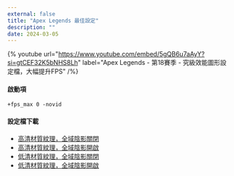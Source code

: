 ```yaml
---
external: false
title: "Apex Legends 最佳設定"
description: ""
date: 2024-03-05
---
```


{% youtube url="https://www.youtube.com/embed/5gQB6u7aAyY?si=gtCEF32K5bNHS8Lh" label="Apex Legends - 第18賽季 - 究級效能圖形設定檔，大幅提升FPS" /%}

#### 啟動項
```
+fps_max 0 -novid
```
#### 設定檔下載
- [高清材質紋理，全域陰影關閉](../../public/Game-Configs/Apex/high_graph-shadow_disable/videoconfig.txt)
- [高清材質紋理，全域陰影開啟](../../public/Game-Configs/Apex/high_graph-shadow_enable/videoconfig.txt)
- [低清材質紋理，全域陰影關閉](../../public/Game-Configs/Apex/low_graph-shadow_disable/videoconfig.txt)
- [低清材質紋理，全域陰影開啟](../../public/Game-Configs/Apex/low_graph-shadow_enable/videoconfig.txt)
